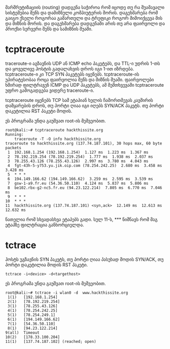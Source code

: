 მარშრუტიზაციის (routing) დადგენა საჭიროა რომ იცოდე თუ რა შუამავალი სისტემებია შენს და დამიზნული კომპიუტერის შორის. დაგეხმარება რომ გაიგო ქსელი როგორაა გამართული და ტრეფიკი როგორ მიმოიქცევა მის და მიზნის შორის.
და დაგეხმარება დადგენაში არის თუ არა ფაირვოლი და პროქსი სერვერი შენს და სამიზნის შუაში.

# tcptraceroute

traceroute-ი აგზავნის UDP ან ICMP echo პაკეტებს, და TTL-ი უდრის 1-თს და ყოველივე ჰოსტის გადალახვის დროს იგი 1-ით იზრდება. tcptraceroute-ი კი TCP SYN პაკეტებს იყენებს. tcptraceroute-ის უპირატესობაა როცა ფაირვოლია შენს და მიზნის შუაში. ფაირვოლები ხშირად ფილტრავენ ICMP და UDP პაკეტებს, ამ შემთხვევაში tcptraceroute უფრო გამოგადგება ვიდერე traceroute-ი.

tcptraceroute იყენებს TCP სამ ეტაპიან ხელის ჩამორთმევას კავშირის დამყარების დროს, თუ პორტი ღიაა იგი იღებს SYN/ACK პაკეტს. თუ პორტი დაკეტილია RST პაკეტი მოდის.

ეს პროგრამა უნდა გაუშვათ root-ის მეშვეობით. 

```
root@kali:~# tcptraceroute hackthissite.org
Running:
	traceroute -T -O info hackthissite.org 
traceroute to hackthissite.org (137.74.187.101), 30 hops max, 60 byte packets
 1  192.168.1.254 (192.168.1.254)  1.127 ms  1.223 ms  1.367 ms
 2  78.192.219.254 (78.192.219.254)  1.777 ms  1.938 ms  2.037 ms
 3  78.255.43.126 (78.255.43.126)  2.997 ms  3.780 ms  4.043 ms
 4  fgt-43h-5-y753.yu.jik.oip.com (78.254.242.25)  2.680 ms  3.458 ms  3.428 ms
 5  * * *
 6  194.149.166.62 (194.149.166.62)  3.259 ms  2.595 ms  3.539 ms
 7  gsw-1-a9.fr.eu (54.36.50.110)  4.124 ms  5.837 ms  5.806 ms
 8  be102.rbx-g2-nc5.fr.eu (94.23.122.214)  7.805 ms  6.770 ms  7.046 ms
 9  * * *
10  * * *
11  hackthissite.org (137.74.187.101) <syn,ack>  12.149 ms  12.613 ms  12.632 ms
```

ნათელია რომ სხვადასხვა ეტაპებს გადი. სულ 11-ს, *** ნიშნავს რომ მაგ ეტაპზე ფილტრაცია განხორციელდა.

# tctrace

ჰოსტს უგზავნის SYN პაკეტს, თუ პორტი ღიაა პასუხად მოდის SYN/ACK, თუ პორტი დაკეტილია მოდის RST პაკეტი.

```
tctrace -i<device> -d<targethost>
```

ეს პროგრამა უნდა გაუშვათ root-ის მეშვეობით. 

```
root@kali:~# tctrace -i wlan0 -d  www.hackthissite.org
 1(1)	[192.168.1.254]
 2(1)	[78.192.219.254]
 3(1)	[78.255.43.126]
 4(1)	[78.254.242.25]
 5(1)	[78.254.249.1]
 6(1)	[194.149.166.62]
 7(1)	[54.36.50.110]
 8(1)	[94.23.122.214]
9(all)	Timeout
10(2)	[178.33.100.204]
11(1)	[137.74.187.102] (reached; open)

